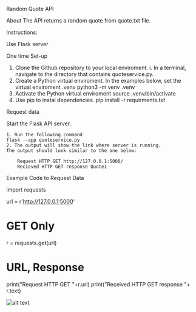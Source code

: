 Random Quote API

About
The API returns a random quote from quote.txt file.

Instructions:

Use Flask server

One time Set-up

1. Clone the Github repository to your local enviroment.
    i. In a terminal, navigate to the directory that contains quoteservice.py.
2. Create a Python virtual enviroment. In the examples below, set the virtual enviroment .venv
    python3 -m venv .venv
3. Activate the Python  virtual enviroment 
    source .venv/bin/activate
4. Use pip to instal dependencies.
    pip install -r requirments.txt

Request data

Start the Flask API server.

    1. Run the following command 
    flask --app quoteservice.py
    2. The output will show the link where server is running. 
    The output should look similar to the one below:

        Request HTTP GET http://127.0.0.1:5000/
        Recieved HTTP GET response Quote1

Example Code to Request Data 

import requests

url = r'http://127.0.0.1:5000'
# GET Only
r = requests.get(url)
# URL, Response 
print("Request HTTP GET "+r.url)
print("Received HTTP GET response "+ r.text)


![alt text](https://github.com/mokolya/quotemicroservice/UML_mokshano.JPG)
